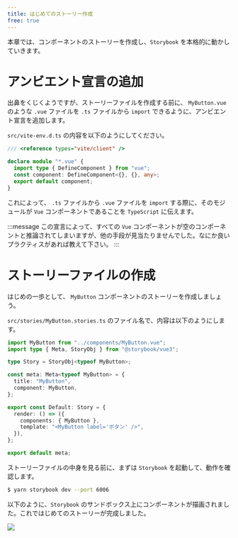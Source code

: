 ```yaml
---
title: はじめてのストーリー作成
free: true
---
```


本章では、コンポーネントのストーリーを作成し、`Storybook` を本格的に動かしていきます。

# アンビエント宣言の追加

出鼻をくじくようですが、ストーリーファイルを作成する前に、 `MyButton.vue` のような `.vue` ファイルを `.ts` ファイルから `import` できるように、アンビエント宣言を追加します。

`src/vite-env.d.ts` の内容を以下のようにしてください。

```ts:src/vite-env.d.ts
/// <reference types="vite/client" />

declare module "*.vue" {
  import type { DefineComponent } from "vue";
  const component: DefineComponent<{}, {}, any>;
  export default component;
}
```

これによって、 `.ts` ファイルから `.vue` ファイルを `import` する際に、そのモジュールが `Vue` コンポーネントであることを `TypeScript` に伝えます。

:::message
この宣言によって、すべての `Vue` コンポーネントが空のコンポーネントと推論されてしまいますが、他の手段が見当たりませんでした。なにか良いプラクティスがあれば教えて下さい。
:::

# ストーリーファイルの作成

はじめの一歩として、 `MyButton` コンポーネントのストーリーを作成しましょう。

`src/stories/MyButton.stories.ts` のファイル名で、内容は以下のようにします。

```ts:src/stories/MyButton.stories.ts
import MyButton from "../components/MyButton.vue";
import type { Meta, StoryObj } from "@storybook/vue3";

type Story = StoryObj<typeof MyButton>;

const meta: Meta<typeof MyButton> = {
  title: "MyButton",
  component: MyButton,
};

export const Default: Story = {
  render: () => ({
    components: { MyButton },
    template: "<MyButton label='ボタン' />",
  }),
};

export default meta;
```

ストーリーファイルの中身を見る前に、まずは `Storybook` を起動して、動作を確認します。

```bash
$ yarn storybook dev --port 6006
```

以下のように、`Storybook` のサンドボックス上にコンポーネントが描画されました。これではじめてのストーリーが完成しました。

![](https://storage.googleapis.com/zenn-user-upload/874d250953dc-20221225.png)
